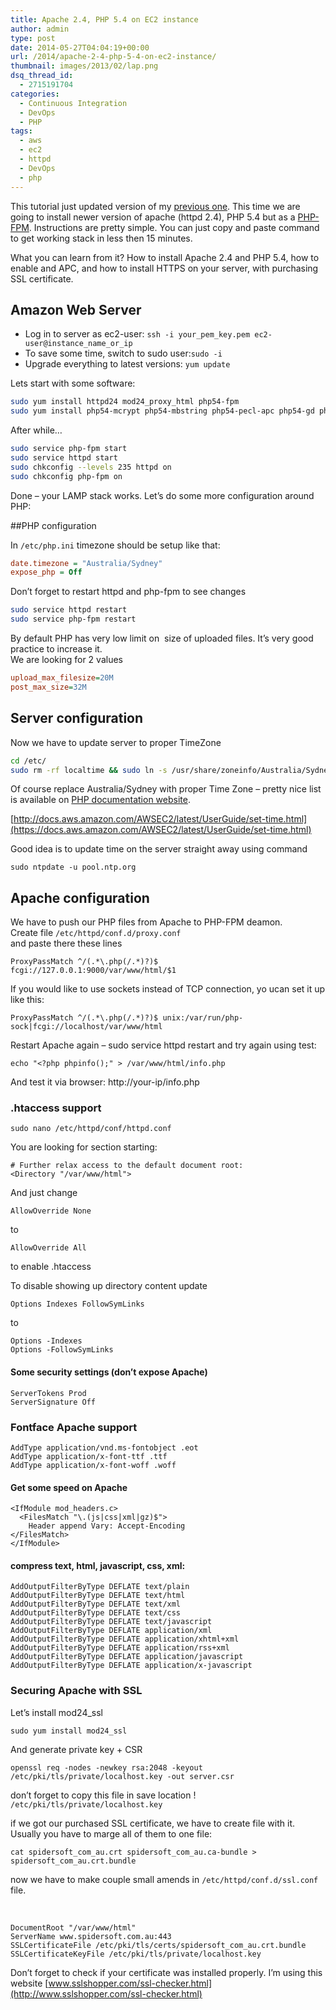 ```yaml
---
title: Apache 2.4, PHP 5.4 on EC2 instance
author: admin
type: post
date: 2014-05-27T04:04:19+00:00
url: /2014/apache-2-4-php-5-4-on-ec2-instance/
thumbnail: images/2013/02/lap.png
dsq_thread_id:
  - 2715191704
categories:
  - Continuous Integration
  - DevOps
  - PHP
tags:
  - aws
  - ec2
  - httpd
  - DevOps
  - php
---
```


This tutorial just updated version of my [previous one][1]. This time we are going to install newer version of apache (httpd 2.4), PHP 5.4 but as a [PHP-FPM](https://wiki.apache.org/httpd/PHP-FPM). Instructions are pretty simple. You can just copy and paste command to get working stack in less then 15 minutes.

What you can learn from it? How to install Apache 2.4 and PHP 5.4, how to enable and APC, and how to install HTTPS on your server, with purchasing SSL certificate.

<!--more-->


## Amazon Web Server

* Log in to server as ec2-user: `ssh -i your_pem_key.pem ec2-user@instance_name_or_ip`
* To save some time, switch to sudo user:`sudo -i`
* Upgrade everything to latest versions: `yum update`

Lets start with some software:

```bash
sudo yum install httpd24 mod24_proxy_html php54-fpm 
sudo yum install php54-mcrypt php54-mbstring php54-pecl-apc php54-gd php54-mysql php54-xml
```

After while&#8230;

```bash
sudo service php-fpm start
sudo service httpd start
sudo chkconfig --levels 235 httpd on
sudo chkconfig php-fpm on
```

Done &#8211; your LAMP stack works. Let&#8217;s do some more configuration around PHP:

##PHP configuration

In `/etc/php.ini` timezone should be setup like that:

```ini
date.timezone = "Australia/Sydney"
expose_php = Off
```

Don&#8217;t forget to restart httpd and php-fpm to see changes

```bash
sudo service httpd restart
sudo service php-fpm restart
```

By default PHP has very low limit on  size of uploaded files. It&#8217;s very good practice to increase it.  
We are looking for 2 values

```ini
upload_max_filesize=20M
post_max_size=32M
```

## Server configuration

Now we have to update server to proper TimeZone

```bash
cd /etc/
sudo rm -rf localtime && sudo ln -s /usr/share/zoneinfo/Australia/Sydney localtime
```

Of course replace Australia/Sydney with proper Time Zone &#8211; pretty nice list is available on [PHP documentation website](https://www.php.net/manual/en/timezones.php).

[http://docs.aws.amazon.com/AWSEC2/latest/UserGuide/set-time.html](https://docs.aws.amazon.com/AWSEC2/latest/UserGuide/set-time.html)

Good idea is to update time on the server straight away using command

`sudo ntpdate -u pool.ntp.org`

## Apache configuration

We have to push our PHP files from Apache to PHP-FPM deamon.  
Create file `/etc/httpd/conf.d/proxy.conf`  
and paste there these lines

`ProxyPassMatch ^/(.*\.php(/.*)?)$ fcgi://127.0.0.1:9000/var/www/html/$1`

If you would like to use sockets instead of TCP connection, yo ucan set it up like this:

`ProxyPassMatch ^/(.*\.php(/.*)?)$ unix:/var/run/php-sock|fcgi://localhost/var/www/html`

Restart Apache again &#8211; sudo service httpd restart and try again using test:

`echo "<?php phpinfo();" > /var/www/html/info.php`

And test it via browser: http://your-ip/info.php

### .htaccess support

`sudo nano /etc/httpd/conf/httpd.conf`  

You are looking for section starting:

```
# Further relax access to the default document root:
<Directory "/var/www/html">
```

And just change  

`AllowOverride None`  

to  

`AllowOverride All`  

to enable .htaccess  

To disable showing up directory content update

`Options Indexes FollowSymLinks`

to

```
Options -Indexes 
Options -FollowSymLinks
```
#### Some security settings (don&#8217;t expose Apache)

```
ServerTokens Prod
ServerSignature Off
```

### Fontface Apache support

```
AddType application/vnd.ms-fontobject .eot
AddType application/x-font-ttf .ttf
AddType application/x-font-woff .woff
```

#### Get some speed on Apache

```
<IfModule mod_headers.c>
  <FilesMatch "\.(js|css|xml|gz)$">
    Header append Vary: Accept-Encoding
</FilesMatch>
</IfModule>
```

#### compress text, html, javascript, css, xml:

```
AddOutputFilterByType DEFLATE text/plain
AddOutputFilterByType DEFLATE text/html
AddOutputFilterByType DEFLATE text/xml
AddOutputFilterByType DEFLATE text/css
AddOutputFilterByType DEFLATE text/javascript
AddOutputFilterByType DEFLATE application/xml
AddOutputFilterByType DEFLATE application/xhtml+xml
AddOutputFilterByType DEFLATE application/rss+xml
AddOutputFilterByType DEFLATE application/javascript
AddOutputFilterByType DEFLATE application/x-javascript
```

### Securing Apache with SSL

Let&#8217;s install mod24_ssl

```
sudo yum install mod24_ssl
```

And generate private key + CSR

```
openssl req -nodes -newkey rsa:2048 -keyout /etc/pki/tls/private/localhost.key -out server.csr
```

don&#8217;t forget to copy this file in save location ! `/etc/pki/tls/private/localhost.key`

if we got our purchased SSL certificate, we have to create file with it. Usually you have to marge all of them to one file:

`cat spidersoft_com_au.crt spidersoft_com_au.ca-bundle > spidersoft_com_au.crt.bundle`

now we have to make couple small amends in `/etc/httpd/conf.d/ssl.conf` file.

&nbsp;

```
DocumentRoot "/var/www/html"
ServerName www.spidersoft.com.au:443
SSLCertificateFile /etc/pki/tls/certs/spidersoft_com_au.crt.bundle
SSLCertificateKeyFile /etc/pki/tls/private/localhost.key
```
Don’t forget to check if your certificate was installed properly. I’m using this website [www.sslshopper.com/ssl-checker.html](http://www.sslshopper.com/ssl-checker.html)

 [1]: /2013/apache-php-config-boilerplate/ "Amazon EC2 – Installing Apache and PHP boilerplate"